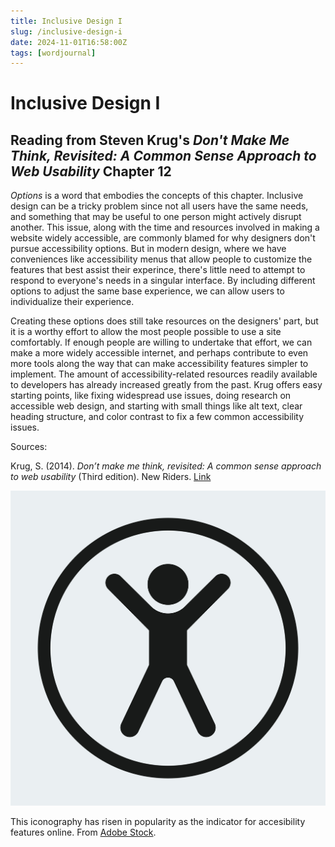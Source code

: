 ```yaml
---
title: Inclusive Design I
slug: /inclusive-design-i
date: 2024-11-01T16:58:00Z
tags: [wordjournal]
---
```


# Inclusive Design I
## Reading from Steven Krug's *Don't Make Me Think, Revisited: A Common Sense Approach to Web Usability* Chapter 12

*Options* is a word that embodies the concepts of this chapter. Inclusive design can be a tricky problem since not all users have the same needs, and something that may be useful to one person might actively disrupt another. This issue, along with the time and resources involved in making a website widely accessible, are commonly blamed for why designers don't pursue accessibility options. But in modern design, where we have conveniences like accessibility menus that allow people to customize the features that best assist their experince, there's little need to attempt to respond to everyone's needs in a singular interface. By including different options to adjust the same base experience, we can allow users to individualize their experience.

Creating these options does still take resources on the designers' part, but it is a worthy effort to allow the most people possible to use a site comfortably. If enough people are willing to undertake that effort, we can make a more widely accessible internet, and perhaps contribute to even more tools along the way that can make accessibility features simpler to implement. The amount of accessibility-related resources readily available to developers has already increased greatly from the past. Krug offers easy starting points, like fixing widespread use issues, doing research on accessible web design, and starting with small things like alt text, clear heading structure, and color contrast to fix a few common accessibility issues.

Sources: 

Krug, S. (2014). *Don’t make me think, revisited: A common sense approach to web usability* (Third edition). New Riders. [Link](https://dl.acm.org/doi/10.5555/2663393)


![The modern accessibility icon, a representation of a person standing with both their arms stretched up.](./images/inclusiveDesignIImage.jpeg)

This iconography has risen in popularity as the indicator for accesibility features online. From [Adobe Stock](https://stock.adobe.com/search?k=modern+accessibility+icon&search_type=usertyped&asset_id=902722803).